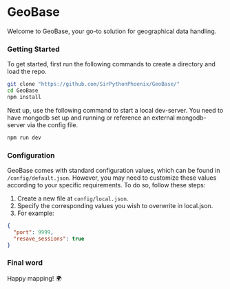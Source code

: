 # GeoBase

Welcome to GeoBase, your go-to solution for geographical data handling. 

### Getting Started

To get started, first run the following commands to create a directory and load the repo.

```bash
git clone "https://github.com/SirPythonPhoenix/GeoBase/"
cd GeoBase
npm install
```
Next up, use the following command to start a local dev-server. 
You need to have mongodb set up and running or reference an external mongodb-server via the config file.

```bash
npm run dev
```

### Configuration

GeoBase comes with standard configuration values, which can be found in `/config/default.json`. However, you may need to customize these values according to your specific requirements. To do so, follow these steps:

1. Create a new file at `config/local.json`.
2. Specify the corresponding values you wish to overwrite in local.json.
3. For example:
```json
{
  "port": 9999,
  "resave_sessions": true
}
```

### Final word

Happy mapping! 🌍
